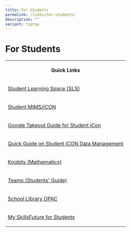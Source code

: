 ```yaml
---
title: For Students
permalink: /links/for-students/
description: ""
variant: tiptap
---
```

<h1><strong>For Students</strong></h1>
<table style="minWidth: 25px">
<colgroup>
<col>
</colgroup>
<tbody>
<tr>
<th rowspan="1" colspan="1">
<p>Quick Links</p>
</th>
</tr>
<tr>
<td rowspan="1" colspan="1">
<p><a href="https://vle.learning.moe.edu.sg/login" rel="noopener noreferrer nofollow" target="_blank">Student Learning Space (SLS)</a>
</p>
</td>
</tr>
<tr>
<td rowspan="1" colspan="1">
<p><a href="https://workspace.google.com/dashboard" rel="noopener noreferrer nofollow" target="_blank">Student MIMS/iCON</a>
</p>
</td>
</tr>
<tr>
<td rowspan="1" colspan="1">
<p><a href="/files/google%20takeout%20guide%20for%20student%20icon.pdf" rel="noopener noreferrer nofollow" target="_blank">Google Takeout Guide for Student iCon</a>
</p>
</td>
</tr>
<tr>
<td rowspan="1" colspan="1">
<p><a href="/files/For_Student__Quick_Guide_on_Student_iCON_Data_Management.pdf" rel="noopener noreferrer nofollow" target="_blank">Quick Guide on Student iCON Data Management</a>
</p>
</td>
</tr>
<tr>
<td rowspan="1" colspan="1">
<p><a href="https://member.koobits.com/?utm_source=web_nav&amp;utm_medium=btn&amp;utm_campaign=k21web&amp;utm_content=login" rel="noopener noreferrer nofollow" target="_blank">Koobits (Mathematics)</a>
</p>
</td>
</tr>
<tr>
<td rowspan="1" colspan="1">
<p><a href="/files/Student_Guide_V2_Vetted.pdf" rel="noopener nofollow" target="_blank">Teams (Students' Guide)</a>
</p>
</td>
</tr>
<tr>
<td rowspan="1" colspan="1">
<p><a href="https://schoolibrary.moe.edu.sg/alexandrapri/cgi-bin/spydus.exe/MSGTRN/WPAC/HOME" rel="noopener noreferrer nofollow" target="_blank">School Library OPAC</a>
</p>
</td>
</tr>
<tr>
<td rowspan="1" colspan="1">
<p><a href="https://www.myskillsfuture.gov.sg/content/student/en/primary/about/myskillsfuture-for-students.html" rel="noopener noreferrer nofollow" target="_blank">My SkillsFuture for Students</a>
</p>
</td>
</tr>
</tbody>
</table>
<p></p>